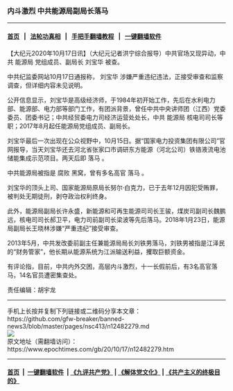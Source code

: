 ### 内斗激烈 中共能源局副局长落马
------------------------

#### [首页](https://github.com/gfw-breaker/banned-news3/blob/master/README.md) &nbsp;&nbsp;|&nbsp;&nbsp; [法轮功真相](https://github.com/begood0513/basic/blob/master/README.md)  &nbsp;&nbsp;|&nbsp;&nbsp; [手把手翻墙教程](https://github.com/gfw-breaker/guides/wiki)  &nbsp;&nbsp;|&nbsp;&nbsp; [一键翻墙软件](https://github.com/gfw-breaker/nogfw/blob/master/README.md)  



<div><p>
 【大纪元2020年10月17日讯】（大纪元记者洪宁综合报导）中共官场又现异动，中共
 <ok href="https://www.epochtimes.com/gb/tag/%E8%83%BD%E6%BA%90%E5%B1%80.html">
  能源局
 </ok>
 党组成员、副局长
 <ok href="https://www.epochtimes.com/gb/tag/%E5%88%98%E5%AE%9D%E5%8D%8E.html">
  刘宝华
 </ok>
 被查。
</p>
<p>
 中共纪监委网站10月17日通报称，
 <ok href="https://www.epochtimes.com/gb/tag/%E5%88%98%E5%AE%9D%E5%8D%8E.html">
  刘宝华
 </ok>
 涉嫌严重违纪违法，正接受审查和监察调查，但详细内容未见说明。
</p>
<p>
 公开信息显示，刘宝华是高级经济师，于1984年初开始工作，先后在水利电力部、能源部、电力部等部门工作，有团派背景，曾任中共中央讲师团（江西）党委委员、团委书记；中共经贸委电力司经济运营处处长，中共
 <ok href="https://www.epochtimes.com/gb/tag/%E8%83%BD%E6%BA%90%E5%B1%80.html">
  能源局
 </ok>
 核电司司长等职；2017年8月起任能源局党组成员、副局长。
</p>
<p>
 刘宝华最后一次出现在公众视野中，10月15日。据“国家电力投资集团有限公司”官网报导，当天刘宝华还去河北省张家口市调研东方能源（河北公司）铁铬液流电池储能集成示范项目。两天后即
 <ok href="https://www.epochtimes.com/gb/tag/%E8%90%BD%E9%A9%AC.html">
  落马
 </ok>
 。
</p>
<p>
 中共能源局被指是
 <ok href="https://www.epochtimes.com/gb/tag/%E8%85%90%E8%B4%A5.html">
  腐败
 </ok>
 黑窝，曾有多名高官
 <ok href="https://www.epochtimes.com/gb/tag/%E8%90%BD%E9%A9%AC.html">
  落马
 </ok>
 。
</p>
<p>
 刘宝华的顶头上司、国家能源局原局长努尔·白克力，已于去年12月因犯受贿罪，被判处无期徒刑，剥夺政治权利终身。
</p>
<p>
 此外，能源局副局长许永盛，新能源和可再生能源司司长王骏，煤炭司副司长魏鹏远，核电司司长郝卫平，电力司前副司长梁波等先后落马。2018年1月23日，能源局副局长王晓林涉嫌“严重违纪”接受审查。
</p>
<p>
 2013年5月，中共发改委前副主任兼能源局局长刘铁男落马，刘铁男被指是江泽民的“财务管家”，他长期从能源系统为江派输送利益，攫取巨额资金。
</p>
<p>
 有评论指，目前，中共内外交困，高层内斗激烈，十一长假前后，有3名高官落马，14名官员遭密集查处。
</p>
<p>
 责任编辑：胡宇龙
</p>
</div>
<hr/>
手机上长按并复制下列链接或二维码分享本文章：<br/>
https://github.com/gfw-breaker/banned-news3/blob/master/pages/nsc413/n12482279.md <br/>
<a href='https://github.com/gfw-breaker/banned-news3/blob/master/pages/nsc413/n12482279.md'><img src='https://github.com/gfw-breaker/banned-news3/blob/master/pages/nsc413/n12482279.md.png'/></a> <br/>
原文地址（需翻墙访问）：https://www.epochtimes.com/gb/20/10/17/n12482279.htm


------------------------
#### [首页](https://github.com/gfw-breaker/banned-news3/blob/master/README.md) &nbsp;|&nbsp; [一键翻墙软件](https://github.com/gfw-breaker/nogfw/blob/master/README.md) &nbsp;| [《九评共产党》](https://github.com/gfw-breaker/9ping.md/blob/master/README.md#九评之一评共产党是什么) | [《解体党文化》](https://github.com/gfw-breaker/jtdwh.md/blob/master/README.md) | [《共产主义的终极目的》](https://github.com/gfw-breaker/gczydzjmd.md/blob/master/README.md)


<img src='http://gfw-breaker.win/banned-news3/pages/nsc413/n12482279.md' width='0px' height='0px'/>